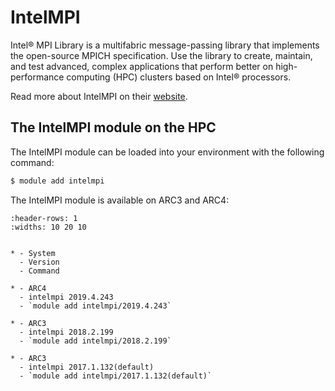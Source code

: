 # IntelMPI

Intel&reg; MPI Library is a multifabric message-passing library that implements the open-source MPICH specification. Use the library to create, maintain, and test advanced, complex applications that perform better on high-performance computing (HPC) clusters based on Intel&reg; processors.



Read more about IntelMPI on their [website](https://www.intel.com/content/www/us/en/developer/tools/oneapi/mpi-library.html).





## The IntelMPI module on the HPC

The IntelMPI module can be loaded into your environment with the following command:

```bash
$ module add intelmpi
```

The IntelMPI module is available on ARC3 and ARC4:

```{list-table}
:header-rows: 1
:widths: 10 20 10


* - System
  - Version
  - Command

* - ARC4
  - intelmpi 2019.4.243
  - `module add intelmpi/2019.4.243`

* - ARC3
  - intelmpi 2018.2.199
  - `module add intelmpi/2018.2.199`

* - ARC3
  - intelmpi 2017.1.132(default)
  - `module add intelmpi/2017.1.132(default)`

```

